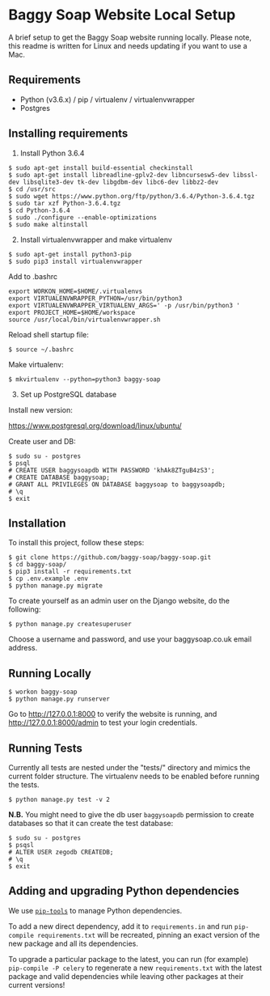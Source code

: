 # Baggy Soap Website Local Setup

A brief setup to get the Baggy Soap website running locally.
Please note, this readme is written for Linux and needs updating if
you want to use a Mac.

## Requirements

- Python (v3.6.x) / pip / virtualenv / virtualenvwrapper
- Postgres

## Installing requirements

1) Install Python 3.6.4

```
$ sudo apt-get install build-essential checkinstall
$ sudo apt-get install libreadline-gplv2-dev libncursesw5-dev libssl-dev libsqlite3-dev tk-dev libgdbm-dev libc6-dev libbz2-dev
$ cd /usr/src
$ sudo wget https://www.python.org/ftp/python/3.6.4/Python-3.6.4.tgz
$ sudo tar xzf Python-3.6.4.tgz
$ cd Python-3.6.4
$ sudo ./configure --enable-optimizations
$ sudo make altinstall
```

2) Install virtualenvwrapper and make virtualenv

```
$ sudo apt-get install python3-pip
$ sudo pip3 install virtualenvwrapper
```

Add to .bashrc

```
export WORKON_HOME=$HOME/.virtualenvs
export VIRTUALENVWRAPPER_PYTHON=/usr/bin/python3
export VIRTUALENVWRAPPER_VIRTUALENV_ARGS=' -p /usr/bin/python3 '
export PROJECT_HOME=$HOME/workspace
source /usr/local/bin/virtualenvwrapper.sh
```

Reload shell startup file:

```
$ source ~/.bashrc
```

Make virtualenv:

```
$ mkvirtualenv --python=python3 baggy-soap
```

3) Set up PostgreSQL database

Install new version: 

https://www.postgresql.org/download/linux/ubuntu/

Create user and DB:

```
$ sudo su - postgres
$ psql
# CREATE USER baggysoapdb WITH PASSWORD 'khAk8ZTguB4zS3';
# CREATE DATABASE baggysoap;
# GRANT ALL PRIVILEGES ON DATABASE baggysoap to baggysoapdb;
# \q
$ exit
```

## Installation

To install this project, follow these steps:

```
$ git clone https://github.com/baggy-soap/baggy-soap.git
$ cd baggy-soap/
$ pip3 install -r requirements.txt
$ cp .env.example .env
$ python manage.py migrate
```

To create yourself as an admin user on the Django website, do the following:

```
$ python manage.py createsuperuser
```

Choose a username and password, and use your baggysoap.co.uk email address.

## Running Locally

```
$ workon baggy-soap
$ python manage.py runserver
```

Go to http://127.0.0.1:8000 to verify the website is running, 
and http://127.0.0.1:8000/admin to test your login credentials.

## Running Tests

Currently all tests are nested under the "tests/" directory and mimics the current folder structure.
The virtualenv needs to be enabled before running the tests.

    $ python manage.py test -v 2

**N.B.** You might need to give the db user `baggysoapdb` permission to create databases so that it can create the test database:

```
$ sudo su - postgres
$ psqsl
# ALTER USER zegodb CREATEDB;
# \q
$ exit
```

## Adding and upgrading Python dependencies

We use [`pip-tools`](https://github.com/jazzband/pip-tools) to manage Python dependencies.

To add a new direct dependency, add it to `requirements.in` and run `pip-compile requirements.txt` will be recreated, pinning an exact version of the new package and all its dependencies.

To upgrade a particular package to the latest, you can run (for example) `pip-compile -P celery`
to regenerate a new `requirements.txt` with the latest package and valid dependencies while leaving
other packages at their current versions!
